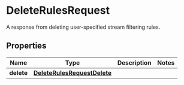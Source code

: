 

# DeleteRulesRequest

A response from deleting user-specified stream filtering rules.

## Properties

Name | Type | Description | Notes
------------ | ------------- | ------------- | -------------
**delete** | [**DeleteRulesRequestDelete**](DeleteRulesRequestDelete.md) |  | 



